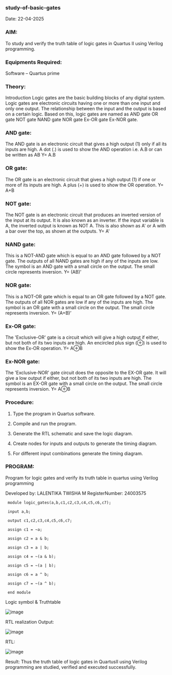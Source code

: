### study-of-basic-gates

Date: 22-04-2025

### AIM:

To study and verify the truth table of logic gates in Quartus II using Verilog programming.

### Equipments Required:

Software – Quartus prime

### Theory:

Introduction Logic gates are the basic building blocks of any digital system. Logic gates are electronic circuits having one or more than one input and only one output. The relationship between the input and the output is based on a certain logic. Based on this, logic gates are named as AND gate OR gate NOT gate NAND gate NOR gate Ex-OR gate Ex-NOR gate.

### AND gate:

The AND gate is an electronic circuit that gives a high output (1) only if all its inputs are high. A dot (.) is used to show the AND operation i.e. A.B or can be written as AB Y= A.B

### OR gate:

The OR gate is an electronic circuit that gives a high output (1) if one or more of its inputs are high. A plus (+) is used to show the OR operation. Y= A+B

### NOT gate:

The NOT gate is an electronic circuit that produces an inverted version of the input at its output. It is also known as an inverter. If the input variable is A, the inverted output is known as NOT A. This is also shown as A' or A with a bar over the top, as shown at the outputs. Y= A'

### NAND gate:

This is a NOT-AND gate which is equal to an AND gate followed by a NOT gate. The outputs of all NAND gates are high if any of the inputs are low. The symbol is an AND gate with a small circle on the output. The small circle represents inversion. Y= (AB)’

### NOR gate:

This is a NOT-OR gate which is equal to an OR gate followed by a NOT gate. The outputs of all NOR gates are low if any of the inputs are high. The symbol is an OR gate with a small circle on the output. The small circle represents inversion. Y= (A+B)’

### Ex-OR gate:

The 'Exclusive-OR' gate is a circuit which will give a high output if either, but not both of its two inputs are high. An encircled plus sign (⊕) is used to show the Ex-OR operation. Y= A⊕B

### Ex-NOR gate:

The 'Exclusive-NOR' gate circuit does the opposite to the EX-OR gate. It will give a low output if either, but not both of its two inputs are high. The symbol is an EX-OR gate with a small circle on the output. The small circle represents inversion. Y= A⊕B

### Procedure:

1. Type the program in Quartus software.

2. Compile and run the program.

3. Generate the RTL schematic and save the logic diagram.

4. Create nodes for inputs and outputs to generate the timing diagram.

5. For different input combinations generate the timing diagram.

### PROGRAM:

Program for logic gates and verify its truth table in quartus using Verilog programming

Developed by: LALENTIKA TWISHA M 
RegisterNumber: 24003575


```
 module logic_gates(a,b,c1,c2,c3,c4,c5,c6,c7);

 input a,b;

 output c1,c2,c3,c4,c5,c6,c7;

 assign c1 = ~a;
 
 assign c2 = a & b;
 
 assign c3 = a | b;
 
 assign c4 = ~(a & b);
 
 assign c5 = ~(a | b);
 
 assign c6 = a ^ b;
 
 assign c7 = ~(a ^ b);

 end module
```

 
Logic symbol & Truthtable

![image](https://github.com/user-attachments/assets/271afce3-d728-4dd8-917d-c9d068bbfded)


RTL realization Output:

![image](https://github.com/user-attachments/assets/7e1212ab-4b8f-43b7-9f2c-2605324a3495)


RTL:

![image](https://github.com/user-attachments/assets/d1ed7e03-0e13-4ab1-8982-0570d4969079)


Result: Thus the truth table of logic gates in QuartusII using Verilog programming are studied, verified and executed successfully.
